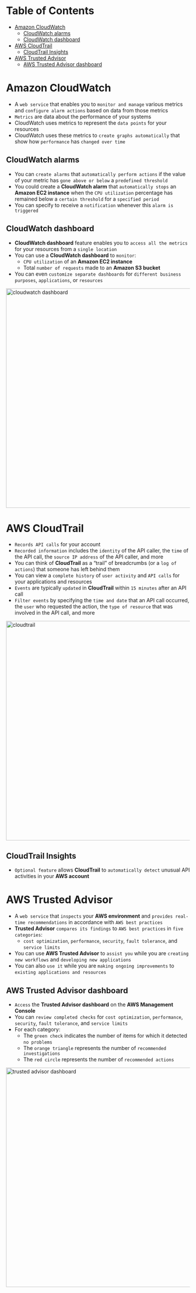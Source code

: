 # Table of Contents

- [Amazon CloudWatch](#)
  - [CloudWatch alarms](#)
  - [CloudWatch dashboard](#)
- [AWS CloudTrail](#)
  - [CloudTrail Insights](#)
- [AWS Trusted Advisor](#)
  - [AWS Trusted Advisor dashboard](#)



# Amazon CloudWatch
- A `web service` that enables you to `monitor and manage` various metrics and `configure alarm actions` based on data from those metrics
- `Metrics` are data about the performance of your systems
- CloudWatch uses metrics to represent the `data points` for your resources
- CloudWatch uses these metrics to `create graphs automatically` that show how `performance` has `changed over time`

## CloudWatch alarms
- You can `create alarms` that `automatically perform actions` if the value of your metric has `gone above or below` a `predefined threshold`
- You could create a **CloudWatch alarm** that `automatically stops` an **Amazon EC2 instance** when the `CPU utilization` percentage has remained below a `certain threshold` for a `specified period`
- You can specify to receive a `notification` whenever this `alarm is triggered`

## CloudWatch dashboard
- **CloudWatch dashboard** feature enables you to `access all the metrics` for your resources from a `single location`
- You can use a **CloudWatch dashboard** to `monitor`:
  - `CPU utilization` of an **Amazon EC2 instance**
  - Total `number of requests` made to an **Amazon S3 bucket**
- You can even `customize separate dashboards` for `different business purposes`, `applications`, or `resources`  
<img width="600" alt="cloudwatch dashboard" src="https://github.com/jasonkwm/aws-cloud-practitioner/assets/32697686/f32134bb-f9ec-485e-8299-fe1d9126d9b4">

# AWS CloudTrail
- `Records API calls` for your account
- `Recorded information` includes the `identity` of the API caller, the `time` of the API call, the `source IP address` of the API caller, and more
- You can think of **CloudTrail** as a “trail” of breadcrumbs (or a `log of actions`) that someone has left behind them
- You can view a `complete history` of `user activity` and `API calls` for your applications and resources
- `Events` are typically `updated` in **CloudTrail** within `15 minutes` after an API call
- `Filter events` by specifying the `time and date` that an API call occurred, the `user` who requested the action, the `type of resource` that was involved in the API call, and more
<img width="600" alt="cloudtrail" src="https://github.com/jasonkwm/aws-cloud-practitioner/assets/32697686/5a3e8b7b-ec49-44b9-84a5-be8862cc4e8d">

## CloudTrail Insights
- `Optional feature` allows **CloudTrail** to `automatically detect` unusual API activities in your **AWS account**

# AWS Trusted Advisor
- A `web service` that `inspects` your **AWS environment** and `provides real-time recommendations` in accordance with `AWS best practices`
- **Trusted Advisor** `compares its findings` to `AWS best practices` in `five categories`:
  - `cost optimization`, `performance`, `security`, `fault tolerance`, and `service limits`
- You can use **AWS Trusted Advisor** to `assist you` while you are `creating new workflows` and `developing new applications`
- You can also `use it` while you are `making ongoing improvements` to `existing applications and resources`

## AWS Trusted Advisor dashboard
- `Access` the **Trusted Advisor dashboard** on the **AWS Management Console**
- You can `review completed checks` for `cost optimization`, `performance`, `security`, `fault tolerance`, and `service limits`
- For each category:
  - The `green check` indicates the number of items for which it detected `no problems`
  - The `orange triangle` represents the number of `recommended investigations`
  - The `red circle` represents the number of `recommended actions`
<img width="600" alt="trusted advisor dashboard" src="https://github.com/jasonkwm/aws-cloud-practitioner/assets/32697686/d344db5d-4f0e-4dba-8351-1672bbeacc7d">

